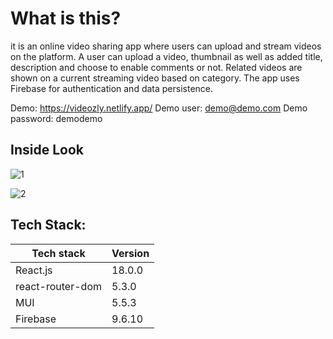 # What is this?
it is an online video sharing app where users can upload and stream videos on the platform. A user can upload a video, thumbnail as well as added title, description and choose to enable comments or not. Related videos are shown on a current streaming video based on category. The app uses Firebase for authentication and data persistence. 

Demo: https://videozly.netlify.app/
Demo user: demo@demo.com
Demo password: demodemo
## Inside Look

![1](https://user-images.githubusercontent.com/30008865/176790515-d9b1a313-ce3a-4c67-aa8d-f8b173baba38.gif)

![2](https://user-images.githubusercontent.com/30008865/176790528-d348bf87-6fbd-4576-920f-99a5cb9d1d50.gif)


## Tech Stack:
| Tech stack  | Version |
| ------------- | ------------- |
| React.js  | 18.0.0  |
| react-router-dom  | 5.3.0  |
| MUI  | 5.5.3  |
| Firebase  | 9.6.10  |
